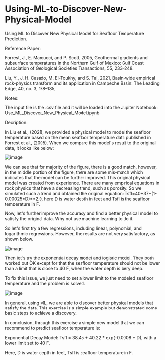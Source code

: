 # Using-ML-to-Discover-New-Physical-Model

Using ML to Discover New Physical Model for Seafloor Temperature Prediction.

Reference Paper:

Forrest, J., E. Marcucci, and P. Scott, 2005, Geothermal gradients and  subsurface temperatures in the Northern Gulf of Mexico: Gulf Coast  Association of Geological Societies Transactions, 55, 233–248. 

Liu, Y., J. H. Casado, M. El-Toukhy, and S. Tai, 2021, Basin-wide  empirical rock-physics transform and its application in Campeche  Basin: The Leading Edge, 40, no. 3, 178–185,

Notes:

The input file is the .csv file and it will be loaded into the Jupiter Notebook: Use_ML_Discover_New_Physical_Model.ipynb

Decription:

In Liu et al., (2021), we provided a physical model to model the seafloor temperature based on the mean seafloor temperature data published in Forrest et al., (2005). When we compare this model's result to the original data, it looks like below:

![image](https://github.com/user-attachments/assets/1961c89c-204d-4be9-9b06-1164108e7629)

We can see that for majority of the figure, there is a good match, however, in the middle portion of the figure, there are some mis-match which indicates that the model can be further improved. This original physical model was created from experience. There are many empirical equations in rock physics that have a decreasing trend, such as porosity. So we simulated such a trend and obtained the original equation: Tsfl=40+37*(1-0.00025*D)**2.9, here D is water depth in feet and Tsfl is the seafloor temperature in F.

Now, let's further improve the accuracy and find a better physical model to satisfy the original data. Why not use machine learning to do it.

So let's first try a few regressions, including linear, polynomial, and logarithmic regressions. However, the results are not very satisfactory, as shown below.

![image](https://github.com/user-attachments/assets/9a65bd4d-35e9-4dda-a818-613d9552c2fb)

Then let's try the exponential decay model and logistic model. They both worked out OK except for that the seafloor temperature should not be lower than a limit that is close to 40 F, when the water depth is bery deep.

To fix this issue, we just need to set a lower limit to the modeled seafloor temperature and the problem is solved.

![image](https://github.com/user-attachments/assets/50227782-b9ae-4b94-8939-7ef8f57a9bb1)

In general, using ML, we are able to discover better physical models that satisfy the data. This exercise is a simple example but demonstrated some basic steps to achieve a discovery. 

In conclusion, through this exercise a simple new model that we can recommend to predict seafloor temperature is:

Exponential Decay Model: Tsfl = 38.45 + 40.22 * exp(-0.0008 * D),
with a lower limit set to 40 F.

Here, D is water depth in feet, Tsfl is seafloor temperature in F.
